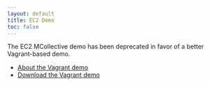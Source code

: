 ```yaml
---
layout: default
title: EC2 Demo
toc: false
---
```



The EC2 MCollective demo has been deprecated in favor of a better Vagrant-based demo.

* [About the Vagrant demo](/mcollective/deploy/demo.html)
* [Download the Vagrant demo](https://github.com/ripienaar/mcollective-vagrant)
